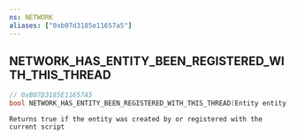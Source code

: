 ```yaml
---
ns: NETWORK
aliases: ["0xb07d3185e11657a5"]
---
```

## NETWORK_HAS_ENTITY_BEEN_REGISTERED_WITH_THIS_THREAD

```c
// 0xB07D3185E11657A5
bool NETWORK_HAS_ENTITY_BEEN_REGISTERED_WITH_THIS_THREAD(Entity entity);
```

```
Returns true if the entity was created by or registered with the current script
```

